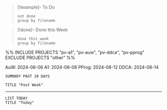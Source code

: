 
>[!example]- To Do
>```tasks
>not done
>group by filename
>```

>[!done]- Done this Week
>```tasks
>done this week
>group by filename
>```


%% INCLUDE PROJECTS "pv-a1", "pv-auw", "pv-ddca", "pv-pprog"
EXCLUDE PROJECTS "other" %%

<!--
other comment
-->


AuW:		2024-08-06
A1:			2024-08-08
PProg:		2024-08-12
DDCA: 	2024-08-14


```toggl
SUMMARY PAST 10 DAYS

TITLE "Past Week"
```
___

```toggl
LIST TODAY
TITLE "Today"
```


